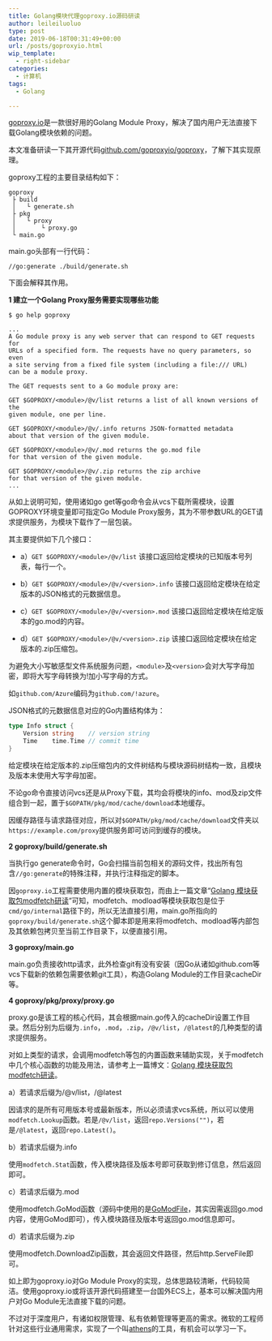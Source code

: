 ```yaml
---
title: Golang模块代理goproxy.io源码研读
author: leileiluoluo
type: post
date: 2019-06-18T00:31:49+00:00
url: /posts/goproxyio.html
wip_template:
  - right-sidebar
categories:
  - 计算机
tags:
  - Golang

---
```

[goproxy.io](https://goproxy.io/)是一款很好用的Golang Module Proxy，解决了国内用户无法直接下载Golang模块依赖的问题。
  
本文准备研读一下其开源代码[github.com/goproxyio/goproxy](https://github.com/goproxyio/goproxy)，了解下其实现原理。
  
goproxy工程的主要目录结构如下：

```
goproxy
 ├ build
 │   └ generate.sh
 ├ pkg
 │   └ proxy
 │       └ proxy.go
 └ main.go
```

main.go头部有一行代码：

```
//go:generate ./build/generate.sh
```

下面会解释其作用。

**1 建立一个Golang Proxy服务需要实现哪些功能**

```
$ go help goproxy

...
A Go module proxy is any web server that can respond to GET requests for
URLs of a specified form. The requests have no query parameters, so even
a site serving from a fixed file system (including a file:/// URL)
can be a module proxy.

The GET requests sent to a Go module proxy are:

GET $GOPROXY/<module>/@v/list returns a list of all known versions of the
given module, one per line.

GET $GOPROXY/<module>/@v/.info returns JSON-formatted metadata
about that version of the given module.

GET $GOPROXY/<module>/@v/.mod returns the go.mod file
for that version of the given module.

GET $GOPROXY/<module>/@v/.zip returns the zip archive
for that version of the given module.
...
```

从如上说明可知，使用诸如go get等go命令会从vcs下载所需模块，设置GOPROXY环境变量即可指定Go Module Proxy服务，其为不带参数URL的GET请求提供服务，为模块下载作了一层包装。
  
其主要提供如下几个接口：
  
- a）`GET $GOPROXY/<module>/@v/list` 该接口返回给定模块的已知版本号列表，每行一个。
  
- b）`GET $GOPROXY/<module>/@v/<version>.info` 该接口返回给定模块在给定版本的JSON格式的元数据信息。
  
- c）`GET $GOPROXY/<module>/@v/<version>.mod` 该接口返回给定模块在给定版本的go.mod的内容。
  
- d）`GET $GOPROXY/<module>/@v/<version>.zip` 该接口返回给定模块在给定版本的.zip压缩包。

为避免大小写敏感型文件系统服务问题，`<module>`及`<version>`会对大写字母加密，即将大写字母转换为!加小写字母的方式。
  
如`github.com/Azure`编码为`github.com/!azure`。
  
JSON格式的元数据信息对应的Go内置结构体为：

```go
type Info struct {
    Version string    // version string
    Time    time.Time // commit time
}
```

给定模块在给定版本的.zip压缩包内的文件树结构与模块源码树结构一致，且模块及版本未使用大写字母加密。
  
不论go命令直接访问vcs还是从Proxy下载，其均会将模块的info、mod及zip文件组合到一起，置于`$GOPATH/pkg/mod/cache/download`本地缓存。
  
因缓存路径与请求路径对应，所以对`$GOPATH/pkg/mod/cache/download`文件夹以`https://example.com/proxy`提供服务即可访问到缓存的模块。

**2 goproxy/build/generate.sh**
  
当执行go generate命令时，Go会扫描当前包相关的源码文件，找出所有包含`//go:generate`的特殊注释，并执行注释指定的脚本。
  
因`goproxy.io`工程需要使用内置的模块获取包，而由上一篇文章“[Golang 模块获取包modfetch研读](/posts/golang-modfetch-package.html)”可知，modfetch、modload等模块获取包是位于`cmd/go/internal`路径下的，所以无法直接引用，main.go所指向的`goproxy/build/generate.sh`这个脚本即是用来将modfetch、modload等内部包及其依赖包拷贝至当前工作目录下，以便直接引用。

**3 goproxy/main.go**
  
main.go负责接收http请求，此外检查git有没有安装（因Go从诸如github.com等vcs下载新的依赖包需要依赖git工具），构造Golang Module的工作目录cacheDir等。

**4 goproxy/pkg/proxy/proxy.go**
  
proxy.go是该工程的核心代码，其会根据main.go传入的cacheDir设置工作目录。然后分别为后缀为`.info`，`.mod`，`.zip`，`/@v/list`，`/@latest`的几种类型的请求提供服务。
  
对如上类型的请求，会调用modfetch等包的内置函数来辅助实现，关于modfetch中几个核心函数的功能及用法，请参考上一篇博文：[Golang 模块获取包modfetch研读](/posts/golang-modfetch-package.html)。
  
a）若请求后缀为/@v/list，/@latest
  
因请求的是所有可用版本号或最新版本，所以必须请求vcs系统，所以可以使用`modfetch.Lookup`函数。若是`/@v/list`，返回`repo.Versions("")`，若是`/@latest`，返回`repo.Latest()`。
  
b）若请求后缀为.info
  
使用`modfetch.Stat`函数，传入模块路径及版本号即可获取到修订信息，然后返回即可。
  
c）若请求后缀为.mod
  
使用modfetch.GoMod函数（源码中使用的是[GoModFile](https://github.com/goproxyio/goproxy/blob/master/pkg/proxy/proxy.go#L80)，其实因需返回go.mod内容，使用GoMod即可），传入模块路径及版本号返回go.mod信息即可。
  
d）若请求后缀为.zip
  
使用modfetch.DownloadZip函数，其会返回文件路径，然后http.ServeFile即可。

如上即为goproxy.io对Go Module Proxy的实现，总体思路较清晰，代码较简洁。使用goproxy.io或将该开源代码搭建至一台国外ECS上，基本可以解决国内用户对Go Module无法直接下载的问题。
  
不过对于深度用户，有诸如权限管理、私有依赖管理等更高的需求。微软的工程师针对这些行业通用需求，实现了一个叫[athens](https://github.com/gomods/athens)的工具，有机会可以学习一下。